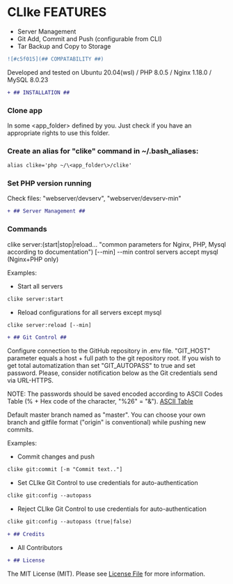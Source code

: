 # CLIke FEATURES #
* Server Management
* Git Add, Commit and Push (configurable from CLI)
* Tar Backup and Copy to Storage

```diff
![#c5f015](## COMPATABILITY ##)
```

Developed and tested on Ubuntu 20.04(wsl) / PHP 8.0.5 / Nginx 1.18.0 / MySQL 8.0.23

```diff
+ ## INSTALLATION ##
```

### Clone app ###
In some \<app_folder\> defined by you. Just check if you have an appropriate rights to use this folder.

### Create an alias for "clike" command in ~/.bash_aliases: ###

```diff
alias clike='php ~/\<app_folder\>/clike'
```

### Set PHP version running ###
Check files: "webserver/devserv", "webserver/devserv-min"

```diff
+ ## Server Management ##
```

### Commands ###
clike server:(start|stop|reload... "common parameters for Nginx, PHP, Mysql according to documentation") [--min]
--min control servers accept mysql (Nginx+PHP only)

Examples:
* Start all servers

```diff
clike server:start
```

* Reload configurations for all servers except mysql

```diff
clike server:reload [--min]
```
```diff
+ ## Git Control ##
```
Configure connection to the GitHub repository in .env file.
"GIT_HOST" parameter equals a host + full path to the git repository root.
If you wish to get total automatization than set "GIT_AUTOPASS" to true and set password. Please, consider notification below as the Git credentials send via URL-HTTPS.

NOTE: The passwords should be saved encoded according to ASCII Codes Table (% + Hex code of the character, "%26" = "&").
[ASCII Table](https://ascii.cl/)

Default master branch named as "master". You can choose your own branch and gitfile format ("origin" is conventional) while pushing new commits.

Examples:
* Commit changes and push

```diff
clike git:commit [-m "Commit text.."]
```

* Set CLIke Git Control to use credentials for auto-authentication

```diff
clike git:config --autopass
```

* Reject CLIke Git Control to use credentials for auto-authentication

```diff
clike git:config --autopass (true|false)
```




```diff
+ ## Credits
```
- All Contributors

```diff
+ ## License
```
The MIT License (MIT). Please see [License File](LICENSE) for more information.